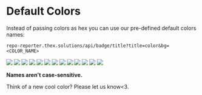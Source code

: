 # Default Colors

Instead of passing colors as hex you can use our pre-defined default colors names:

`repo-reporter.thex.solutions/api/badge/title?title=color&bg=<COLOR_NAME>`

![](https://repo-reporter.thex.solutions/api/badge/title?title=red&bg=red&size=m)
![](https://repo-reporter.thex.solutions/api/badge/title?title=blue&bg=blue&size=m)
![](https://repo-reporter.thex.solutions/api/badge/title?title=cyan&bg=cyan&size=m)
![](https://repo-reporter.thex.solutions/api/badge/title?title=green&bg=green&size=m)
![](https://repo-reporter.thex.solutions/api/badge/title?title=yellow&bg=yellow&size=m)
![](https://repo-reporter.thex.solutions/api/badge/title?title=orange&bg=orange&size=m)
![](https://repo-reporter.thex.solutions/api/badge/title?title=purple&bg=purple&size=m)
![](https://repo-reporter.thex.solutions/api/badge/title?title=pink&bg=pink&size=m)
![](https://repo-reporter.thex.solutions/api/badge/title?title=lavender&bg=lavender&size=m)
![](https://repo-reporter.thex.solutions/api/badge/title?title=brown&bg=brown&size=m)
![](https://repo-reporter.thex.solutions/api/badge/title?title=gray&bg=gray&size=m)
![](https://repo-reporter.thex.solutions/api/badge/title?title=black&bg=black&size=m)
![](https://repo-reporter.thex.solutions/api/badge/title?title=white&bg=white&size=m)

**Names aren't case-sensitive.**

Think of a new cool color? Please let us know<3.